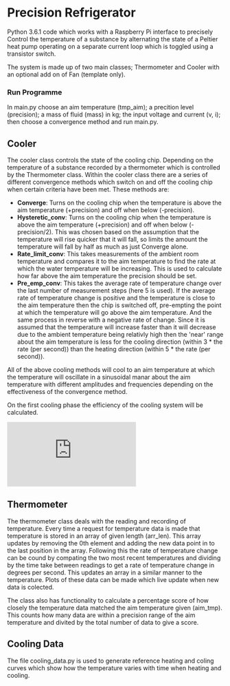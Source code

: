 # Precision Refrigerator #

Python 3.6.1 code which works with a Raspberry Pi interface to precisely Control
the temperature of a substance by alternating the state of a Peltier heat pump
operating on a separate current loop which is toggled using a transistor switch.

The system is made up of two main classes; Thermometer and Cooler with an optional add on of Fan
(template only).

### Run Programme ###

In main.py choose an aim temperature (tmp_aim); a precition level (precision); a mass of fluid (mass) in kg; 
the input voltage and current (v, i); then choose a convergence method and run main.py.

## Cooler ##

The cooler class controls the state of the cooling chip. Depending on the
temperature of a substance recorded by a thermometer which is controlled by the Thermometer class.
Within the cooler class there are a series of different convergence methods which switch on and off
the cooling chip when certain criteria have been met. These methods are:
* **Converge**: Turns on the cooling chip when the temperature is above the aim temperature (+precision)
and off when below (-precision).
* **Hysteretic_conv**: Turns on the cooling chip when the temperature is above the aim temperature (+precision)
and off when below (-precision/2). This was chosen based on the assumption that the temperature will rise
quicker that it will fall, so limits the amount the temperature will fall by half as much as just Converge
alone.
* **Rate_limit_conv**: This takes measurements of the ambient room temperature and compares it to the aim temperature to find the rate at which the water temperature will be increasing. This is used to calculate how far above the aim temperature the precision should be set.
* **Pre_emp_conv**: This takes the average rate of temperature change over the last number of measurement steps (here 5  is used). If the average rate of temperature change is positive and the temperature is close to the aim temperature then the chip is switched off, pre-empting the point at which the temperature will go above the aim temperature. And the same process in reverse with a negative rate of change. Since it is assumed that the temperature will increase faster than it will decrease due to the ambient temperature being relativly high then the 'near' range about the aim temperature is less for the cooling direction (within 3 * the rate (per second)) than the heating direction (within 5 * the rate (per second)). 

All of the above cooling methods will cool to an aim temperature at which the temperature will oscillate in a
sinusoidal manar about the aim temperature with different amplitudes and frequencies depending on the
effectiveness of the convergence method.

On the first cooling phase the efficiency of the cooling system will be calculated.

![equation](http://latex.codecogs.com/gif.latex?Efficency%3D%5Cfrac%7BEnergyToCoolWater%7D%7BTotalEnergyUsed%7D)




## Thermometer ##

The thermometer class deals with the reading and recording of temperature. Every time a request for temperature data is made that temperature is stored in an array of given length (arr_len). This array updates by removing the 0th element and adding the new data point in to the last position in the array. Following this the rate of temperature change can be cound by compating the two most recent temperatures and dividing by the time take between readings to get a rate of temperature change in degrees per second. This updates an array in a similar manner to the temperature. Plots of these data can be made which live update when new data is colected.

The class also has functionality to calculate a percentage score of how closely the temperature data matched the aim temperature given (aim_tmp). This counts how many data are within a precision range of the aim temperature and divited by the total number of data to give a score.

## Cooling Data ##

The file cooling_data.py is used to generate reference heating and coling curves which show how the temperature varies with time when heating and cooling.

